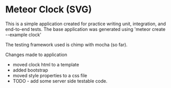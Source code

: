 # Meteor Clock (SVG)

This is a simple application created for practice writing unit, integration, and end-to-end tests. The base application was generated using 'meteor create --example clock'

The testing framework used is chimp with mocha (so far).

Changes made to application
* moved clock html to a template
* added bootstrap
* moved style properties to a css file
* TODO - add some server side testable code.
